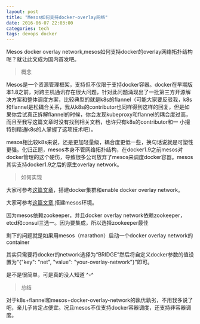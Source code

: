 ```yaml
---
layout: post
title: "Mesos如何支持docker-overlay网络"
date: 2016-06-07 22:03:00
categories: tech
tags: devops docker
---
```


Mesos docker overlay network,mesos如何支持docker的overlay网络拓扑结构呢？就让此文成为国内首发吧。

>概念

Mesos是一个资源管理框架，支持但不仅限于支持docker容器。docker在早期版本1.8之前，对跨主机通讯存在很大问题，针对此问题涌现出了一批第三方开源解决方案和整体调度方案，比较典型的就是k8s的flannel（可能大家要反驳我，k8s和flannel是松耦合关系，我从k8s的contributor也同样得到这样的回复，但是如果你尝试真正拆解flannel的时候，你会发现kubeproxy和flannel的耦合度过高，而且至我写这篇文章时没有找到相关文档，也许只有k8s的contributor和一
小撮特别精通k8s的人掌握了这项技术吧）。

mesos相比较k8s来说，还是更加轻量级，耦合度更低一些，换句话说就是可塑性更强。化归正题，mesos本身不管网络拓扑结构，在docker1.9之前mesos对docker管理的这个硬伤，导致很多公司放弃了mesos来调度docker容器。mesos其实支持docker1.9之后的原生overlay network。

>如何实现

大家可参考[这篇文章](http://www.tuicool.com/articles/UJJJFjU)，搭建docker集群和enable docker overlay network。

大家可参考[这篇文章](http://my.oschina.net/endeavour/blog/490697),搭建mesos环境。

因为mesos依赖zookeeper，并且docker overlay network依赖zookeeper，etcd和consul三选一。因为要集成，所以选择zookeeper最佳

剩下的问题就是如果用mesos（marathon）启动一个docker overlay network的container

其实只需要将docker的network选择为“BRIDGE”然后将自定义docker参数的值设置为“{"key": "net", "value": "your-overlay-network"}”即可。

是不是很简单，可是真的没人知道 ^-^



>总结

对于k8s+flannel和mesos+docker-overlay-network的孰优孰劣，不用我多说了吧，亲儿子肯定占便宜。况且mesos不仅支持docker容器调度，还支持非容器调度。
